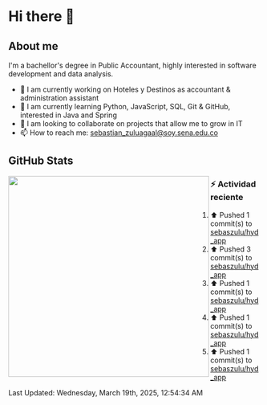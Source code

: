 # Hi there 👋

## About me

I'm a bachellor's degree in Public Accountant, highly interested in software development and data analysis.

- 💼 I am currently working on Hoteles y Destinos as accountant & administration assistant
- 🌱 I am currently learning Python, JavaScript, SQL, Git & GitHub, interested in Java and Spring
- 👯 I am looking to collaborate on projects that allow me to grow in IT
- 📫 How to reach me: <sebastian_zuluagaal@soy.sena.edu.co>

## GitHub Stats

<img align="left" width="400" src="https://github-readme-stats.vercel.app/api?username=SebasZulu&show_icons=true&theme=radical" />


### :zap: Actividad reciente
<!--RECENT_ACTIVITY:start-->
1. ⬆️ Pushed 1 commit(s) to [sebaszulu/hyd_app](https://github.com/sebaszulu/hyd_app)<br>
2. ⬆️ Pushed 3 commit(s) to [sebaszulu/hyd_app](https://github.com/sebaszulu/hyd_app)<br>
3. ⬆️ Pushed 1 commit(s) to [sebaszulu/hyd_app](https://github.com/sebaszulu/hyd_app)<br>
4. ⬆️ Pushed 1 commit(s) to [sebaszulu/hyd_app](https://github.com/sebaszulu/hyd_app)<br>
5. ⬆️ Pushed 1 commit(s) to [sebaszulu/hyd_app](https://github.com/sebaszulu/hyd_app)<br>
<!--RECENT_ACTIVITY:end-->
<!--RECENT_ACTIVITY:last_update-->
Last Updated: Wednesday, March 19th, 2025, 12:54:34 AM
<!--RECENT_ACTIVITY:last_update_end-->
